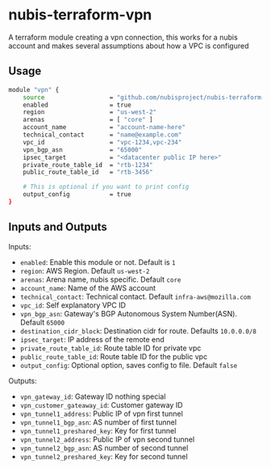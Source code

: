 # nubis-terraform-vpn

A terraform module creating a vpn connection, this works for a nubis account
and makes several assumptions about how a VPC is configured

## Usage

```bash
module "vpn" {
    source                  = "github.com/nubisproject/nubis-terraform-vpn"
    enabled                 = true
    region                  = "us-west-2"
    arenas                  = [ "core" ]
    account_name            = "account-name-here"
    technical_contact       = "name@example.com"
    vpc_id                  = "vpc-1234,vpc-234"
    vpn_bgp_asn             = "65000"
    ipsec_target            = "<datacenter public IP here>"
    private_route_table_id  = "rtb-1234"
    public_route_table_id   = "rtb-3456"

    # This is optional if you want to print config
    output_config           = true
}
```

## Inputs and Outputs

Inputs:

* `enabled`: Enable this module or not. Default is `1`
* `region`: AWS Region. Default `us-west-2`
* `arenas`: Arena name, nubis specific. Default `core`
* `account_name`: Name of the AWS account
* `technical_contact`: Technical contact. Default `infra-aws@mozilla.com`
* `vpc_id`: Self explanatory VPC ID
* `vpn_bgp_asn`: Gateway's BGP Autonomous System Number(ASN). Default `65000`
* `destination_cidr_block`: Destination cidr for route. Defaults `10.0.0.0/8`
* `ipsec_target`: IP address of the remote end
* `private_route_table_id`: Route table ID for private vpc
* `public_route_table_id`: Route table ID for the public vpc
* `output_config`: Optional option, saves config to file. Default `false`

Outputs:

* `vpn_gateway_id`: Gateway ID nothing special
* `vpn_customer_gateaway_id`: Customer gateway ID
* `vpn_tunnel1_address`: Public IP of vpn first tunnel
* `vpn_tunnel1_bgp_asn`: AS number of first tunnel
* `vpn_tunnel1_preshared_key`: Key for first tunnel
* `vpn_tunnel2_address`: Public IP of vpn second tunnel
* `vpn_tunnel2_bgp_asn`: AS number of second tunnel
* `vpn_tunnel2_preshared_key`: Key for second tunnel

